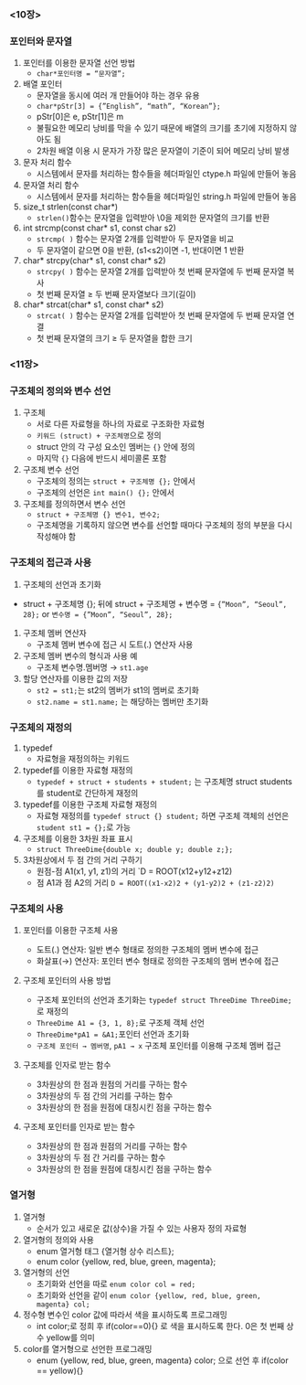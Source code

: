 

### <10장>

### 포인터와 문자열

1. 포인터를 이용한 문자열 선언 방법
    - `char*포인터명 = “문자열”;`
2. 배열 포인터
    - 문자열을 동시에 여러 개 만들어야 하는 경우 유용
    - `char*pStr[3] = {”English”, “math”, “Korean”};`
    - pStr[0]은 e, pStr[1]은 m
    - 불필요한 메모리 낭비를 막을 수 있기 때문에 배열의 크기를 초기에 지정하지 않아도 됨
    - 2차원 배열 이용 시 문자가 가장 많은 문자열이 기준이 되어 메모리 낭비 발생
3. 문자 처리 함수
    - 시스템에서 문자를 처리하는 함수들을 헤더파일인 ctype.h 파일에 만들어 놓음
4. 문자열 처리 함수
    - 시스템에서 문자를 처리하는 함수들을 헤더파일인 string.h 파일에 만들어 놓음
5. size_t strlen(const char*)
    - `strlen()`함수는 문자열을 입력받아 \0을 제외한 문자열의 크기를 반환
6. int strcmp(const char* s1, const char s2)
    - `strcmp( )` 함수는 문자열 2개를 입력받아 두 문자열을 비교
    - 두 문자열이 같으면 0을 반환, (s1<s2)이면 -1, 반대이면 1 반환
7. char* strcpy(char* s1, const char* s2)
    - `strcpy( )` 함수는 문자열 2개를 입력받아 첫 번째 문자열에 두 번째 문자열 복사
    - 첫 번째 문자열 ≥ 두 번째 문자열보다 크기(길이)
8. char* strcat(char* s1, const char* s2)
    - `strcat( )` 함수는 문자열 2개를 입력받아 첫 번째 문자열에 두 번째 문자열 연결
    - 첫 번째 문자열의 크기 ≥ 두 문자열을 합한 크기

### <11장>

### 구조체의 정의와 변수 선언

1. 구조체
    - 서로 다른 자료형을 하나의 자료로 구조화한 자료형
    - `키워드 (struct) + 구조체명`으로 정의
    - struct 안의 각 구성 요소인 멤버는 `{}` 안에 정의
    - 마지막 `{}` 다음에 반드시 세미콜론 포함
2. 구조체 변수 선언
    - 구조체의 정의는 `struct + 구조체명 {};` 안에서
    - 구조체의 선언은 `int main() {};` 안에서
3. 구조체를 정의하면서 변수 선언
    - `struct + 구조체명 {} 변수1, 변수2;`
    - 구조체명을 기록하지 않으면 변수를 선언할 때마다 구조체의 정의 부분을 다시 작성해야 함

### 구조체의 접근과 사용

1. 구조체의 선언과 초기화

- struct + 구조체명 {}; 뒤에 struct + 구조체명 + 변수명 = `{”Moon”, “Seoul”, 28};` or `변수명 = {”Moon”, “Seoul”, 28};`
1. 구조체 멤버 연산자
    - 구조체 멤버 변수에 접근 시 도트(.) 연산자 사용
2. 구조체 멤버 변수의 형식과 사용 예
    - 구조체 변수명.멤버명 → `st1.age`
3. 할당 연산자를 이용한 값의 저장
    - `st2 = st1;`는 st2의 멤버가 st1의 멤버로 초기화
    - `st2.name = st1.name;` 는 해당하는 멤버만 초기화

### 구조체의 재정의

1. typedef
    - 자료형을 재정의하는 키워드
2. typedef를 이용한 자료형 재정의
    - `typedef + struct + students + student;` 는 구조체명 struct students를 student로 간단하게 재정의
3. typedef를 이용한 구조체 자료형 재정의
    - 자료형 재정의를 `typedef struct {} student;` 하면 구조체 객체의 선언은 `student st1 = {};`로 가능
4. 구조체를 이용한 3차원 좌표 표시
    - `struct ThreeDime{double x; double y; double z;};`
5. 3차원상에서 두 점 간의 거리 구하기
    - 원점-점 A1(x1, y1, z1)의 거리 `D = ROOT(x12+y12+z12)
    - 점 A1과 점 A2의 거리 `D = ROOT((x1-x2)2 + (y1-y2)2 + (z1-z2)2)`

### 구조체의 사용

1. 포인터를 이용한 구조체 사용
    - 도트(.) 연산자: 일반 변수 형태로 정의한 구조체의 멤버 변수에 접근
    - 화살표(→) 연산자: 포인터 변수 형태로 정의한 구조체의 멤버 변수에 접근
2. 구조체 포인터의 사용 방법
    - 구조체 포인터의 선언과 초기화는 `typedef struct ThreeDime ThreeDime;`로 재정의
    - `ThreeDime A1 = {3, 1, 8};`로 구조체 객체 선언
    - `ThreeDime*pA1 = &A1;`포인터 선언과 초기화
    - `구조체 포인터 → 멤버명`, `pA1 → x` 구조체 포인터를 이용해 구조체 멤버 접근
3. 구조체를 인자로 받는 함수
    - 3차원상의 한 점과 원점의 거리를 구하는 함수
    - 3차원상의 두 점 간의 거리를 구하는 함수
    - 3차원상의 한 점을 원점에 대칭시킨 점을 구하는 함수
    
4. 구조체 포인터를 인자로 받는 함수
    - 3차원상의 한 점과 원점의 거리를 구하는 함수
    - 3차원상의 두 점 간 거리를 구하는 함수
    - 3차원상의 한 점을 원점에 대칭시킨 점을 구하는 함수

### 열거형

1. 열거형
    - 순서가 있고 새로운 값(상수)을 가질 수 있는 사용자 정의 자료형
2. 열거형의 정의와 사용 
    - enum 열거형 태그 {열거형 상수 리스트};
    - enum color {yellow, red, blue, green, magenta};
3. 열거형의 선언
    - 초기화와 선언을 따로 `enum color col = red;`
    - 초기화와 선언을 같이 `enum color {yellow, red, blue, green, magenta} col;`
4. 정수형 변수인 color 값에 따라서 색을 표시하도록 프로그래밍
    - int color;로 정희 후 if(color==0){} 로 색을 표시하도록 한다. 0은 첫 번째 상수 yellow를 의미
5. color를 열거형으로 선언한 프로그래밍
    - enum {yellow, red, blue, green, magenta} color; 으로 선언 후 if(color == yellow){}
